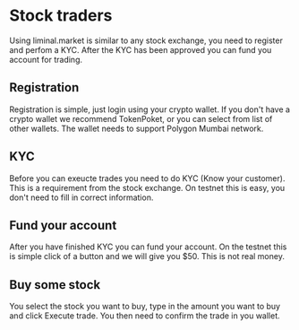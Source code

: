# Stock traders
Using liminal.market is similar to any stock exchange, you need to register and perfom a KYC. After the KYC has been approved you can fund you account for trading.

## Registration
Registration is simple, just login using your crypto wallet. If you don't have a crypto wallet we recommend TokenPoket, or you can select from list of other wallets. The wallet needs to support Polygon Mumbai network.

## KYC
Before you can exeucte trades you need to do KYC (Know your customer). This is a requirement from the stock exchange. On testnet this is easy, you don't need to fill in correct information.

## Fund your account
After you have finished KYC you can fund your account. On the testnet this is simple click of a button and we will give you $50. This is not real money.

## Buy some stock
You select the stock you want to buy, type in the amount you want to buy and click Execute trade. You then need to confirm the trade in you wallet. 